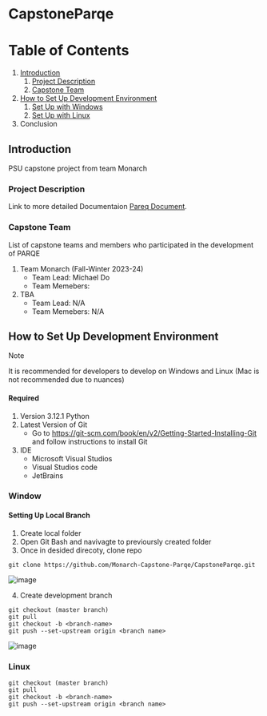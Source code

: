 # CapstoneParqe


# Table of Contents
1. [Introduction](#intro)
   1. [Project Description](#projectDesc)
   2. [Capstone Team](#capstoneTeam)
2. [How to Set Up Development Environment ](#Set)
   1. [Set Up with Windows](#setupWindow)
   2. [Set Up with Linux](#setupLinux)
4. Conclusion





## Introduction <a name="intro"></a>
PSU capstone project from team Monarch

### Project Description <a name="projectDesc"></a>
Link to more detailed Documentaion [Pareq Document]().
### Capstone Team <a name="capstoneTeam"></a>
List of capstone teams and members who participated in the development of PARQE
1. Team Monarch (Fall-Winter 2023-24)
   - Team Lead: Michael Do
   - Team Memebers: 
2. TBA
   - Team Lead: N/A
   - Team Memebers: N/A



## How to Set Up Development Environment <a name="Set"></a>
> [!NOTE]
> It is recommended for developers to develop on Windows and Linux (Mac is not recommended due to nuances)



#### Required 
1. Version 3.12.1 Python
2. Latest Version of Git
   - Go to https://git-scm.com/book/en/v2/Getting-Started-Installing-Git and follow instructions to install Git
3. IDE
   - Microsoft Visual Studios
   - Visual Studios code
   - JetBrains
### Window <a name="setupWindow"></a>

#### Setting Up Local Branch
1. Create local folder
2. Open Git Bash and navivagte to previoursly created folder
3. Once in desided direcoty, clone repo
```
git clone https://github.com/Monarch-Capstone-Parqe/CapstoneParqe.git
```
![image](https://github.com/Monarch-Capstone-Parqe/CapstoneParqe/assets/92550433/4d358630-2db6-4cf4-9e4b-740cb7ad757c)

4. Create development branch
```
git checkout (master branch)
git pull
git checkout -b <branch-name>
git push --set-upstream origin <branch name>
```
![image](https://github.com/Monarch-Capstone-Parqe/CapstoneParqe/assets/92550433/086854e3-aa84-44b4-9523-ec4c322462ef)


### Linux <a name="setupLinux"></a>
```
git checkout (master branch)
git pull
git checkout -b <branch-name>
git push --set-upstream origin <branch name>
```
